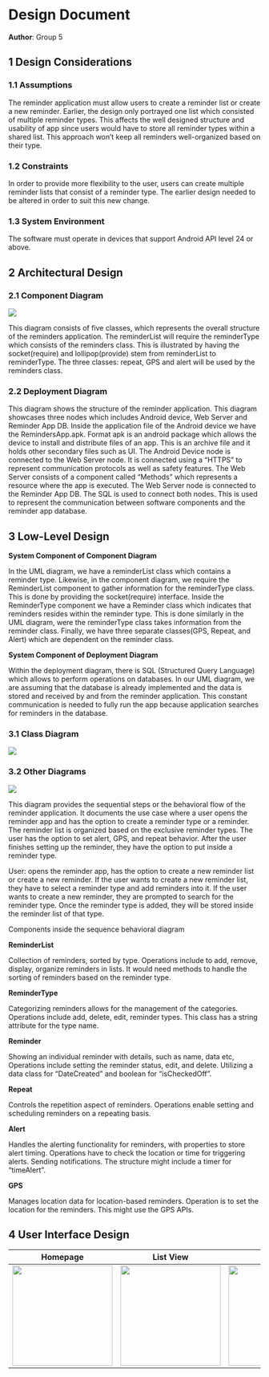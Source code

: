 # Design Document

**Author**: Group 5


## 1 Design Considerations




### 1.1 Assumptions

The reminder application must allow users to create a reminder list or create a new reminder. Earlier, the design only portrayed one list which consisted of multiple reminder types. This affects the well designed structure and usability of app since users would have to store all reminder types within a shared list. This approach won’t keep all reminders well-organized based on their type. 

### 1.2 Constraints

In order to provide more flexibility to the user, users can create multiple reminder lists that consist of a reminder type. The earlier design needed to be altered in order to suit this new change. 


### 1.3 System Environment

The software must operate in devices that support Android API level 24 or above.

## 2 Architectural Design


### 2.1 Component Diagram
<img src="https://i.ibb.co/zR0z0hY/component.png">

This diagram consists of five classes, which represents the overall structure of the reminders application. The reminderList will require the reminderType which consists of the reminders class. This is illustrated by having the socket(require) and lollipop(provide) stem from reminderList to reminderType. The three classes: repeat, GPS and alert will be used by the reminders class. 


### 2.2 Deployment Diagram

This diagram shows the structure of the reminder application. This diagram showcases three nodes which includes Android device, Web Server and Reminder App DB. Inside the application file of the Android device we have the RemindersApp.apk. Format apk is an android package which allows the device to install and distribute files of an app. This is an archive file and it holds other secondary files such as UI. The Android Device node is connected to the Web Server node. It is connected using a “HTTPS” to represent communication protocols as well as safety features. The Web Server consists of a component called “Methods” which represents a resource where the app is executed. The Web Server node is connected to the Reminder App DB. The SQL is used to connect both nodes. This is used to represent the communication between software components and the reminder app database. 


## 3 Low-Level Design

**System Component of Component Diagram**

In the UML diagram, we have a reminderList class which contains a reminder type. Likewise, in the component diagram, we require the ReminderList component to gather information for the reminderType class. This is done by providing the socket(require) interface. Inside the ReminderType component we have a Reminder class which indicates that reminders resides within the reminder type. This is done similarly in the UML diagram, were the reminderType class takes information from the reminder class. Finally, we have three separate classes(GPS, Repeat, and Alert) which are dependent on the reminder class. 

**System Component of Deployment Diagram**

Within the deployment diagram, there is SQL (Structured Query Language) which allows to perform operations on databases. In our UML diagram, we are assuming that the database is already implemented and the data is stored and received by and from the reminder application. This constant communication is needed to fully run the app because application searches for reminders in the database. 



### 3.1 Class Diagram
<img src="https://i.ibb.co/JQ38dgX/design-team.png">

### 3.2 Other Diagrams

<img src="https://i.ibb.co/NtC3bFt/Sequence-Behavioral-Diagram.png">

This diagram provides the sequential steps or the behavioral flow of the reminder application. It documents the use case where a user opens the reminder app and has the option to create a reminder type or a reminder. The reminder list is organized based on the exclusive reminder types. The user has the option to set alert, GPS, and repeat behavior. After the user finishes setting up the reminder, they have the option to put inside a reminder type. 

User: opens the reminder app, has the option to create a new reminder list or create a new reminder.
If the user wants to create a new reminder list, they have to select a reminder type and add reminders into it. 
If the user wants to create a new reminder, they are prompted to search for the reminder type. Once the reminder type is added, they will be stored inside the reminder list of that type.

Components inside the sequence behavioral diagram

**ReminderList**

Collection of reminders, sorted by type. Operations include to add, remove, display, organize reminders in lists. It would need methods to handle the sorting of reminders based on the reminder type.

**ReminderType**

Categorizing reminders allows for the management of the categories. Operations include add, delete, edit, reminder types. This class has a string attribute for the type name.

**Reminder**

Showing an individual reminder with details, such as name, data etc, Operations include setting the reminder status, edit, and delete. Utilizing a data class for “DateCreated” and boolean for “isCheckedOff”.

**Repeat**

Controls the repetition aspect of reminders. Operations enable setting and scheduling reminders on a repeating basis. 

**Alert**

Handles the alerting functionality for reminders, with properties to store alert timing. Operations have to check the location or time for triggering alerts. Sending notifications. The structure might include a timer for “timeAlert”.

**GPS**

Manages location data for location-based reminders. Operation is to set the location for the reminders. This might use the GPS APIs.



## 4 User Interface Design

Homepage           |  List View        | Edit View
:-------------------------:|:-------------------------:|:-------------------------:
<img src="https://i.ibb.co/DYZpjBV/Reminder-Homepage.png" width="200">|  <img src="https://i.ibb.co/hZRK2W9/Reminder-List.png" width="200">|  <img src="https://i.ibb.co/4fVcVr0/Reminder-Edit.png" width="200">